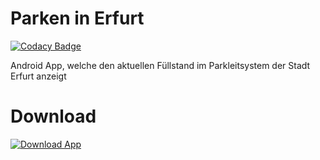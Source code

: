 # Parken in Erfurt

[![Codacy Badge](https://api.codacy.com/project/badge/Grade/2c0f1a73bcf54ac3a4307a3a12ccef23)](https://www.codacy.com/app/alexander_6/ParkenInErfurt?utm_source=github.com&utm_medium=referral&utm_content=gruessung/ParkenInErfurt&utm_campaign=badger)

Android App, welche den aktuellen Füllstand im Parkleitsystem der Stadt Erfurt anzeigt

# Download
[![Download App](https://play.google.com/intl/en_us/badges/images/generic/en-play-badge.png)](https://play.google.com/store/apps/details?id=de.gvisions.parkeninerfurt "Download App")
